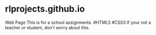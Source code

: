 # rlprojects.github.io
Web Page
This is for a school assignments.
#HTML5
#CSS3
If your not a teacher or student, don't worry about this.
